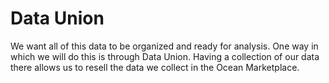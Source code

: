 # Data Union

We want all of this data to be organized and ready for analysis. One way in which we will do this is through Data Union. Having a collection of our data there allows us to resell the data we collect in the Ocean Marketplace.&#x20;
